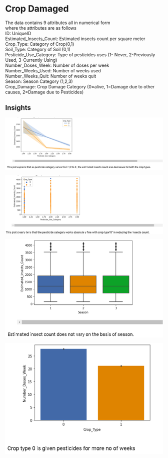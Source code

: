 # Crop Damaged

The data contains 9 attributes all in numerical form  
where the attributes are as follows  
ID: UniqueID  
Estimated_Insects_Count: Estimated insects count per square meter  
Crop_Type: Category of Crop(0,1)  
Soil_Type: Category of Soil (0,1)  
Pesticide_Use_Category: Type of pesticides uses (1- Never, 2-Previously Used, 3-Currently Using)  
Number_Doses_Week: Number of doses per week  
Number_Weeks_Used: Number of weeks used  
Number_Weeks_Quit: Number of weeks quit  
Season: Season Category (1,2,3)  
Crop_Damage: Crop Damage Category (0=alive, 1=Damage due to other causes, 2=Damage due to Pesticides)  


## Insights

![Line Plot](https://github.com/ArunitaYen/Classification_Hyperparameter/blob/main/Damaged%20Crop%20Classification/img/plot1.PNG)

![Scatter Plot](https://github.com/ArunitaYen/Classification_Hyperparameter/blob/main/Damaged%20Crop%20Classification/img/plot2.PNG)

![Box Plot](https://github.com/ArunitaYen/Classification_Hyperparameter/blob/main/Damaged%20Crop%20Classification/img/plot3.PNG)

![Bar Plot](https://github.com/ArunitaYen/Classification_Hyperparameter/blob/main/Damaged%20Crop%20Classification/img/plot4.PNG)

